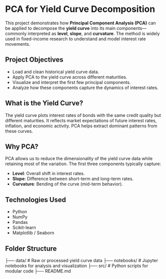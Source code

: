# PCA for Yield Curve Decomposition

This project demonstrates how **Principal Component Analysis (PCA)** can be applied to decompose the **yield curve** into its main components—commonly interpreted as **level**, **slope**, and **curvature**. The method is widely used in fixed-income research to understand and model interest rate movements.

## Project Objectives

- Load and clean historical yield curve data.
- Apply PCA to the yield curve across different maturities.
- Visualize and interpret the first few principal components.
- Analyze how these components capture the dynamics of interest rates.

## What is the Yield Curve?

The yield curve plots interest rates of bonds with the same credit quality but different maturities. It reflects market expectations of future interest rates, inflation, and economic activity. PCA helps extract dominant patterns from these curves.

## Why PCA?

PCA allows us to reduce the dimensionality of the yield curve data while retaining most of the variation. The first three components typically capture:
- **Level**: Overall shift in interest rates.
- **Slope**: Difference between short-term and long-term rates.
- **Curvature**: Bending of the curve (mid-term behavior).

## Technologies Used

- Python
- NumPy
- Pandas
- Scikit-learn
- Matplotlib / Seaborn

## Folder Structure
├── data/ # Raw or processed yield curve data
├── notebooks/ # Jupyter notebooks for analysis and visualization
├── src/ # Python scripts for modular code
├── README.md

